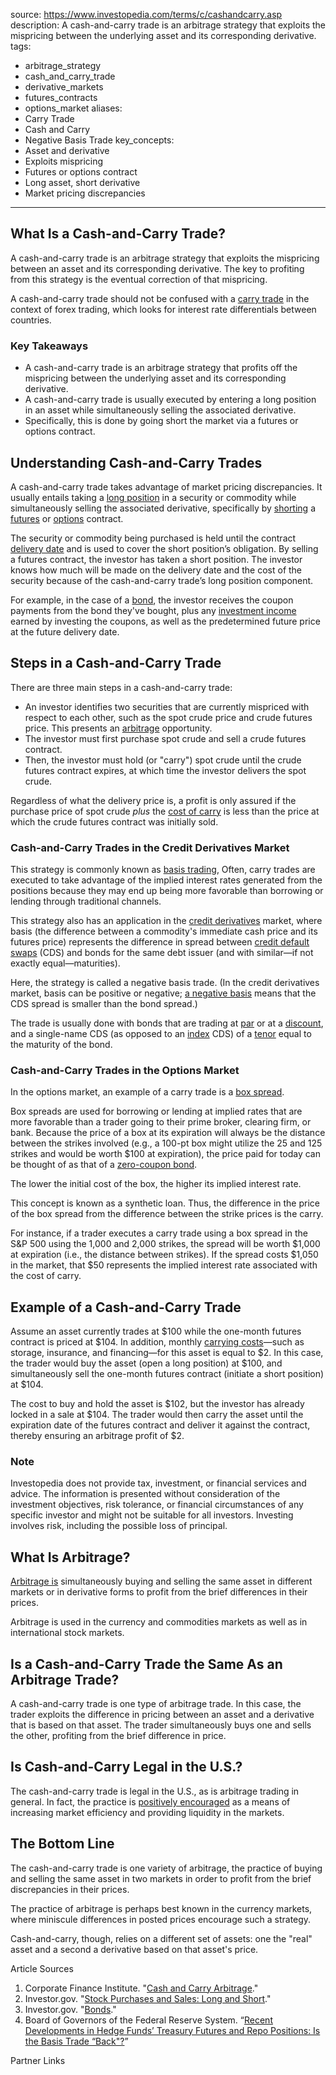  
source: https://www.investopedia.com/terms/c/cashandcarry.asp
description: A cash-and-carry trade is an arbitrage strategy that exploits the mispricing
  between the underlying asset and its corresponding derivative.
tags:
  - arbitrage_strategy
  - cash_and_carry_trade
  - derivative_markets
  - futures_contracts
  - options_market
aliases:
  - Carry Trade
  - Cash and Carry
  - Negative Basis Trade
key_concepts:
  - Asset and derivative
  - Exploits mispricing
  - Futures or options contract
  - Long asset, short derivative
  - Market pricing discrepancies
---


## What Is a Cash-and-Carry Trade?

A cash-and-carry trade is an arbitrage strategy that exploits the mispricing between an asset and its corresponding derivative. The key to profiting from this strategy is the eventual correction of that mispricing.

A cash-and-carry trade should not be confused with a [carry trade](https://www.investopedia.com/terms/c/currencycarrytrade.asp) in the context of forex trading, which looks for interest rate differentials between countries.

### Key Takeaways

- A cash-and-carry trade is an arbitrage strategy that profits off the mispricing between the underlying asset and its corresponding derivative.
- A cash-and-carry trade is usually executed by entering a long position in an asset while simultaneously selling the associated derivative.
- Specifically, this is done by going short the market via a futures or options contract.

## Understanding Cash-and-Carry Trades

A cash-and-carry trade takes advantage of market pricing discrepancies. It usually entails taking a [long position](https://www.investopedia.com/terms/l/long.asp) in a security or commodity while simultaneously selling the associated derivative, specifically by [shorting](https://www.investopedia.com/terms/s/short.asp) a [futures](https://www.investopedia.com/terms/f/futurescontract.asp) or [options](https://www.investopedia.com/terms/o/optionscontract.asp) contract.

The security or commodity being purchased is held until the contract [delivery date](https://www.investopedia.com/terms/d/deliverydate.asp) and is used to cover the short position’s obligation. By selling a futures contract, the investor has taken a short position. The investor knows how much will be made on the delivery date and the cost of the security because of the cash-and-carry trade’s long position component.

For example, in the case of a [bond](https://www.investopedia.com/terms/b/bond.asp), the investor receives the coupon payments from the bond they've bought, plus any [investment income](https://www.investopedia.com/terms/i/investmentincome.asp) earned by investing the coupons, as well as the predetermined future price at the future delivery date.

## Steps in a Cash-and-Carry Trade

There are three main steps in a cash-and-carry trade:

- An investor identifies two securities that are currently mispriced with respect to each other, such as the spot crude price and crude futures price. This presents an [arbitrage](https://www.investopedia.com/terms/a/arbitrage.asp) opportunity.
- The investor must first purchase spot crude and sell a crude futures contract.
- Then, the investor must hold (or "carry") spot crude until the crude futures contract expires, at which time the investor delivers the spot crude.

Regardless of what the delivery price is, a profit is only assured if the purchase price of spot crude *plus* the [cost of carry](https://www.investopedia.com/terms/c/costofcarry.asp) is less than the price at which the crude futures contract was initially sold.

### Cash-and-Carry Trades in the Credit Derivatives Market

This strategy is commonly known as [basis trading](https://www.investopedia.com/terms/b/basis-trading.asp), Often, carry trades are executed to take advantage of the implied interest rates generated from the positions because they may end up being more favorable than borrowing or lending through traditional channels.

This strategy also has an application in the [credit derivatives](https://www.investopedia.com/terms/c/creditderivative.asp) market, where basis (the difference between a commodity's immediate cash price and its futures price) represents the difference in spread between [credit default swaps](https://www.investopedia.com/terms/c/creditdefaultswap.asp) (CDS) and bonds for the same debt issuer (and with similar—if not exactly equal—maturities).

Here, the strategy is called a negative basis trade. (In the credit derivatives market, basis can be positive or negative; [a negative basis](https://www.investopedia.com/articles/trading/08/negative-basis-trades.asp) means that the CDS spread is smaller than the bond spread.)

The trade is usually done with bonds that are trading at [par](https://www.investopedia.com/terms/p/parvalue.asp) or at a [discount](https://www.investopedia.com/terms/d/discount.asp), and a single-name CDS (as opposed to an [index](https://www.investopedia.com/terms/i/index.asp) CDS) of a [tenor](https://www.investopedia.com/terms/t/tenor.asp) equal to the maturity of the bond.

### Cash-and-Carry Trades in the Options Market

In the options market, an example of a carry trade is a [box spread](https://www.investopedia.com/terms/b/boxspread.asp).

Box spreads are used for borrowing or lending at implied rates that are more favorable than a trader going to their prime broker, clearing firm, or bank. Because the price of a box at its expiration will always be the distance between the strikes involved (e.g., a 100-pt box might utilize the 25 and 125 strikes and would be worth $100 at expiration), the price paid for today can be thought of as that of a [zero-coupon bond](https://www.investopedia.com/terms/z/zero-couponbond.asp).

The lower the initial cost of the box, the higher its implied interest rate.

This concept is known as a synthetic loan. Thus, the difference in the price of the box spread from the difference between the strike prices is the carry.

For instance, if a trader executes a carry trade using a box spread in the S&P 500 using the 1,000 and 2,000 strikes, the spread will be worth $1,000 at expiration (i.e., the distance between strikes). If the spread costs $1,050 in the market, that $50 represents the implied interest rate associated with the cost of carry.

## Example of a Cash-and-Carry Trade

Assume an asset currently trades at $100 while the one-month futures contract is priced at $104. In addition, monthly [carrying costs](https://www.investopedia.com/terms/c/carrying-costs.asp)—such as storage, insurance, and financing—for this asset is equal to $2. In this case, the trader would buy the asset (open a long position) at $100, and simultaneously sell the one-month futures contract (initiate a short position) at $104.

The cost to buy and hold the asset is $102, but the investor has already locked in a sale at $104. The trader would then carry the asset until the expiration date of the futures contract and deliver it against the contract, thereby ensuring an arbitrage profit of $2.  

### Note

Investopedia does not provide tax, investment, or financial services and advice. The information is presented without consideration of the investment objectives, risk tolerance, or financial circumstances of any specific investor and might not be suitable for all investors. Investing involves risk, including the possible loss of principal.

## What Is Arbitrage?

[Arbitrage is](https://www.investopedia.com/ask/answers/what-is-arbitrage/#:~:text=Arbitrage%20occurs%20when%20a%20security,lets%20traders%20lock%20in%20profits.) simultaneously buying and selling the same asset in different markets or in derivative forms to profit from the brief differences in their prices.

Arbitrage is used in the currency and commodities markets as well as in international stock markets.

## Is a Cash-and-Carry Trade the Same As an Arbitrage Trade?

A cash-and-carry trade is one type of arbitrage trade. In this case, the trader exploits the difference in pricing between an asset and a derivative that is based on that asset. The trader simultaneously buys one and sells the other, profiting from the brief difference in price.

## Is Cash-and-Carry Legal in the U.S.?

The cash-and-carry trade is legal in the U.S., as is arbitrage trading in general. In fact, the practice is [positively encouraged](https://www.investopedia.com/articles/investing/032615/why-arbitrage-trading-legal.asp#:~:text=Arbitrage%20trading%20is%20not%20only,providing%20liquidity%20in%20different%20markets.) as a means of increasing market efficiency and providing liquidity in the markets.

## The Bottom Line

The cash-and-carry trade is one variety of arbitrage, the practice of buying and selling the same asset in two markets in order to profit from the brief discrepancies in their prices.

The practice of arbitrage is perhaps best known in the currency markets, where miniscule differences in posted prices encourage such a strategy.

Cash-and-carry, though, relies on a different set of assets: one the "real" asset and a second a derivative based on that asset's price.

Article Sources

1. Corporate Finance Institute. "[Cash and Carry Arbitrage](https://corporatefinanceinstitute.com/resources/derivatives/cash-and-carry-arbitrage/)."
2. Investor.gov. "[Stock Purchases and Sales: Long and Short](https://www.investor.gov/introduction-investing/investing-basics/how-stock-markets-work/stock-purchases-and-sales-long-and)."
3. Investor.gov. "[Bonds](https://www.investor.gov/introduction-investing/investing-basics/investment-products/bonds-or-fixed-income-products/bonds)."
4. Board of Governors of the Federal Reserve System. “[Recent Developments in Hedge Funds’ Treasury Futures and Repo Positions: Is the Basis Trade “Back"?](https://www.federalreserve.gov/econres/notes/feds-notes/recent-developments-in-hedge-funds-treasury-futures-and-repo-positions-20230830.html)”

Partner Links